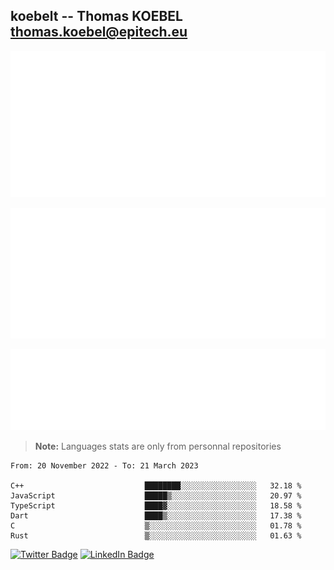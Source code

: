 ## koebelt -- Thomas KOEBEL <thomas.koebel@epitech.eu>

<!-- On github since 2018-->


![Metrics](/metrics.classic.svg)



<!--![Metrics](/metrics.plugin.introduction.repository.svg)-->
![Metrics](/metrics.plugin.isocalendar.svg)



![Metrics](/metrics.plugin.languages.svg)

> **Note:** Languages stats are only from personnal repositories

<!--START_SECTION:waka-->

```text
From: 20 November 2022 - To: 21 March 2023

C++                           ████████░░░░░░░░░░░░░░░░░   32.18 %
JavaScript                    █████▒░░░░░░░░░░░░░░░░░░░   20.97 %
TypeScript                    ████▓░░░░░░░░░░░░░░░░░░░░   18.58 %
Dart                          ████▒░░░░░░░░░░░░░░░░░░░░   17.38 %
C                             ▒░░░░░░░░░░░░░░░░░░░░░░░░   01.78 %
Rust                          ▒░░░░░░░░░░░░░░░░░░░░░░░░   01.63 %
```

<!--END_SECTION:waka-->

[![Twitter Badge](https://img.shields.io/badge/Twitter-Profile-informational?style=flat&logo=twitter&logoColor=white&color=1CA2F1)](https://twitter.com/jesuis_roux)
[![LinkedIn Badge](https://img.shields.io/badge/LinkedIn-Profile-informational?style=flat&logo=linkedin&logoColor=white&color=0D76A8)](https://www.linkedin.com/in/koebelt/)
